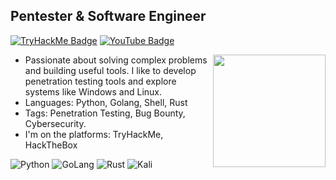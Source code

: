 ## Pentester & Software Engineer
[![TryHackMe Badge](https://img.shields.io/badge/-TryHackMe-black?style=for-the-badge&logo=tryhackme&logoColor=white&link=https://tryhackme.com/p/yhk0)](https://tryhackme.com/p/yhk0)
[![YouTube Badge](https://img.shields.io/badge/-Youtube-d14836?style=for-the-badge&logo=YouTube&logoColor=white&link=https://youtube.com/@yhkdev)](https://youtube.com/yhkdev)

<img height="180" src="https://github-readme-stats.vercel.app/api?username=yhk0&show_icons=true&theme=dark" align="right"/>

- Passionate about solving complex problems and building useful tools.
I like to develop penetration testing tools and explore systems like Windows and Linux.
- Languages: Python, Golang, Shell, Rust
- Tags: Penetration Testing, Bug Bounty, Cybersecurity. 
- I'm on the platforms: TryHackMe, HackTheBox


![Python](https://img.shields.io/badge/python-0077b5?style=for-the-badge&logo=python&logoColor=white&color=black)
![GoLang](https://img.shields.io/badge/golang-0077b5?style=for-the-badge&logo=go&logoColor=white&color=black)
![Rust](https://img.shields.io/badge/rust-0077b5?style=for-the-badge&logo=rust&logoColor=white&color=black)
![Kali](https://img.shields.io/badge/kali-1DA1F2?style=for-the-badge&logo=kalilinux&logoColor=white&color=black)
